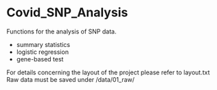 # Covid_SNP_Analysis


Functions for the analysis of SNP data.
- summary statistics
- logistic regression
- gene-based test



For  details concerning the layout of the project please refer to layout.txt
Raw data must be saved under /data/01_raw/

